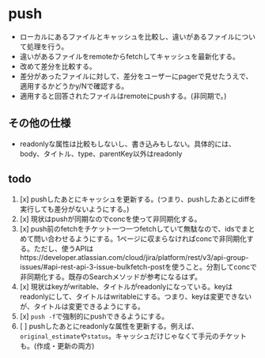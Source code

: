 # push

- ローカルにあるファイルとキャッシュを比較し、違いがあるファイルについて処理を行う。
- 違いがあるファイルをremoteからfetchしてキャッシュを最新化する。
- 改めて差分を比較する。
- 差分があったファイルに対して、差分をユーザーにpagerで見せたうえで、適用するかどうかy/Nで確認する。
- 適用すると回答されたファイルはremoteにpushする。(非同期で。)

## その他の仕様

- readonlyな属性は比較もしないし、書き込みもしない。具体的には、body、タイトル、type、parentKey以外はreadonly

## todo

1. [x] pushしたあとにキャッシュを更新する。(つまり、pushしたあとにdiffを実行しても差分がないようにする。)
2. [x] 現状はpushが同期なのでconcを使って非同期化する。
3. [x] push前のfetchをチケット一つ一つfetchしていて無駄なので、idsでまとめて問い合わせるようにする。1ページに収まらなければconcで非同期化する。ただし、使うAPIはhttps://developer.atlassian.com/cloud/jira/platform/rest/v3/api-group-issues/#api-rest-api-3-issue-bulkfetch-postを使うこと。分割してconcで非同期化する。既存のSearchメソッドが参考になるはず。
4. [x] 現状はkeyがwritable、タイトルがreadonlyになっている。keyはreadonlyにして、タイトルはwritableにする。つまり、keyは変更できないが、タイトルは変更できるようにする。
5. [x] `push -f`で強制的にpushできるようにする。
7. [ ] pushしたあとにreadonlyな属性を更新する。例えば、`original_estimate`や`status`。キャッシュだけじゃなくて手元のチケットも。(作成・更新の両方)
